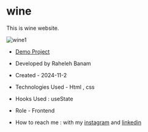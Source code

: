# wine
This is wine website.

![wine1](https://github.com/user-attachments/assets/2817c5c1-ba82-496e-8324-6e6a23a19776)

- [Demo Project](https://code-banu.github.io/wine/)

- Developed by Raheleh Banam

- Created - 2024-11-2

- Technologies Used - Html , css 

- Hooks Used : useState 

- Role - Frontend

- How to reach me : with my [instagram](https://www.instagram.com/code_banu?igsh=MXdzZm9ucG1tODF0Yg==) and [linkedin](https://www.linkedin.com/in/raheleh-banam-344287230)
